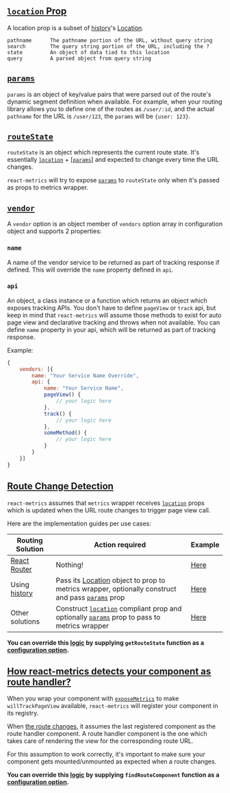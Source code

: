 ## <a id='location'></a>[`location` Prop](#location)

A location prop is a subset of [history](https://github.com/rackt/history)'s [Location](https://github.com/rackt/history/blob/master/docs/Location.md).

```
pathname      The pathname portion of the URL, without query string
search        The query string portion of the URL, including the ?
state         An object of data tied to this location
query         A parsed object from query string
```

## <a id='params'></a>[`params`](#params)

`params` is an object of key/value pairs that were parsed out of the route's dynamic segment definition when available.
For example, when your routing library allows you to define one of the routes as `/user/:id`, and the actual `pathname` for the URL is `/user/123`, the `params` will be `{user: 123}`.

## <a id='routeState'></a>[`routeState`](#routeState)

`routeState` is an object which represents the current route state. It's essentially [`location`](#location) + [[`params`](#params)] and expected to change every time the URL changes.

`react-metrics` will try to expose [`params`](#params) to `routeState` only when it's passed as props to metrics wrapper.

## <a id='vendor'></a>[`vendor`](#vendor)

A `vendor` option is an object member of `vendors` option array in configuration object and supports 2 properties:

### `name`

A name of the vendor service to be returned as part of tracking response if defined. This will override the `name` property defined in `api`.

### `api`

An object, a class instance or a function which returns an object which exposes tracking APIs. You don't have to define `pageView` or `track` api, but keep in mind that `react-metrics` will assume those methods to exist for auto page view and declarative tracking and throws when not available.
You can define `name` property in your api, which will be returned as part of tracking response.

Example:

```javascript
{
    vendors: [{
        name: "Your Service Name Override",
        api: {
            name: "Your Service Name",
            pageView() {
                // your logic here
            },
            track() {
                // your logic here
            },
            someMethod() {
                // your logic here
            }
        }
    }]
}

```

## <a id='routeChangeDetection'></a>[Route Change Detection](#routeChangeDetection)

`react-metrics` assumes that `metrics` wrapper receives [`location`](#location) props which is updated when the URL route changes to trigger page view call.

Here are the implementation guides per use cases:

| Routing Solution| Action required | Example |
| ------------- | ------------- | ------------- |
| [React Router](https://github.com/rackt/react-router) | Nothing! | [Here](/examples/react-router) |
| Using [history](https://github.com/rackt/history)  | Pass its [Location](https://github.com/rackt/history/blob/master/docs/Location.md) object to prop to metrics wrapper, optionally construct and pass [`params`](#params) prop | [Here](/examples/no-router-lib) |
| Other solutions  | Construct [`location`](#location) compliant prop and optionally [`params`](#params) prop to pass to metrics wrapper | [Here](/examples/cerebral) |

**You can override this [logic](/src/react/getRouteState.js) by supplying `getRouteState` function as a [configuration option](/docs/api/ReactMetrics.md#config).**

## <a id='routeHandlerDetection'></a>[How react-metrics detects your component as route handler?](#routeHandlerDetection)

When you wrap your component with [`exposeMetrics`](/docs/api/ReactMetrics.md#exposeMetrics) to make `willTrackPageView` available, `react-metrics` will register your component in its registry.

When [the route changes](#routeChangeDetection), it assumes the last registered component as the route handler component. A route handler component is the one which takes care of rendering the view for the corresponding route URL.

For this assumption to work correctly, it's important to make sure your component gets mounted/unmounted as expected when a route changes.

**You can override this [logic](/src/react/findRouteComponent.js) by supplying `findRouteComponent` function as a [configuration option](/docs/api/ReactMetrics.md#config).**
